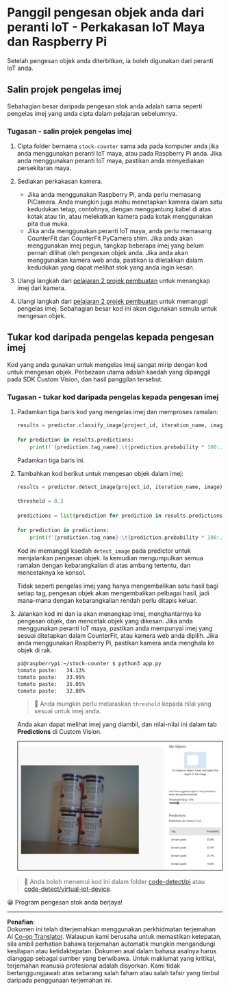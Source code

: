 <!--
CO_OP_TRANSLATOR_METADATA:
{
  "original_hash": "a3fdfec1d1e2cb645ea11c2930b51299",
  "translation_date": "2025-08-28T01:06:03+00:00",
  "source_file": "5-retail/lessons/2-check-stock-device/single-board-computer-object-detector.md",
  "language_code": "ms"
}
-->
# Panggil pengesan objek anda dari peranti IoT - Perkakasan IoT Maya dan Raspberry Pi

Setelah pengesan objek anda diterbitkan, ia boleh digunakan dari peranti IoT anda.

## Salin projek pengelas imej

Sebahagian besar daripada pengesan stok anda adalah sama seperti pengelas imej yang anda cipta dalam pelajaran sebelumnya.

### Tugasan - salin projek pengelas imej

1. Cipta folder bernama `stock-counter` sama ada pada komputer anda jika anda menggunakan peranti IoT maya, atau pada Raspberry Pi anda. Jika anda menggunakan peranti IoT maya, pastikan anda menyediakan persekitaran maya.

1. Sediakan perkakasan kamera.

    * Jika anda menggunakan Raspberry Pi, anda perlu memasang PiCamera. Anda mungkin juga mahu menetapkan kamera dalam satu kedudukan tetap, contohnya, dengan menggantung kabel di atas kotak atau tin, atau melekatkan kamera pada kotak menggunakan pita dua muka.
    * Jika anda menggunakan peranti IoT maya, anda perlu memasang CounterFit dan CounterFit PyCamera shim. Jika anda akan menggunakan imej pegun, tangkap beberapa imej yang belum pernah dilihat oleh pengesan objek anda. Jika anda akan menggunakan kamera web anda, pastikan ia diletakkan dalam kedudukan yang dapat melihat stok yang anda ingin kesan.

1. Ulangi langkah dari [pelajaran 2 projek pembuatan](../../../4-manufacturing/lessons/2-check-fruit-from-device/README.md#task---capture-an-image-using-an-iot-device) untuk menangkap imej dari kamera.

1. Ulangi langkah dari [pelajaran 2 projek pembuatan](../../../4-manufacturing/lessons/2-check-fruit-from-device/README.md#task---classify-images-from-your-iot-device) untuk memanggil pengelas imej. Sebahagian besar kod ini akan digunakan semula untuk mengesan objek.

## Tukar kod daripada pengelas kepada pengesan imej

Kod yang anda gunakan untuk mengelas imej sangat mirip dengan kod untuk mengesan objek. Perbezaan utama adalah kaedah yang dipanggil pada SDK Custom Vision, dan hasil panggilan tersebut.

### Tugasan - tukar kod daripada pengelas kepada pengesan imej

1. Padamkan tiga baris kod yang mengelas imej dan memproses ramalan:

    ```python
    results = predictor.classify_image(project_id, iteration_name, image)
    
    for prediction in results.predictions:
        print(f'{prediction.tag_name}:\t{prediction.probability * 100:.2f}%')
    ```

    Padamkan tiga baris ini.

1. Tambahkan kod berikut untuk mengesan objek dalam imej:

    ```python
    results = predictor.detect_image(project_id, iteration_name, image)

    threshold = 0.3
    
    predictions = list(prediction for prediction in results.predictions if prediction.probability > threshold)
    
    for prediction in predictions:
        print(f'{prediction.tag_name}:\t{prediction.probability * 100:.2f}%')
    ```

    Kod ini memanggil kaedah `detect_image` pada predictor untuk menjalankan pengesan objek. Ia kemudian mengumpulkan semua ramalan dengan kebarangkalian di atas ambang tertentu, dan mencetaknya ke konsol.

    Tidak seperti pengelas imej yang hanya mengembalikan satu hasil bagi setiap tag, pengesan objek akan mengembalikan pelbagai hasil, jadi mana-mana dengan kebarangkalian rendah perlu ditapis keluar.

1. Jalankan kod ini dan ia akan menangkap imej, menghantarnya ke pengesan objek, dan mencetak objek yang dikesan. Jika anda menggunakan peranti IoT maya, pastikan anda mempunyai imej yang sesuai ditetapkan dalam CounterFit, atau kamera web anda dipilih. Jika anda menggunakan Raspberry Pi, pastikan kamera anda menghala ke objek di rak.

    ```output
    pi@raspberrypi:~/stock-counter $ python3 app.py 
    tomato paste:   34.13%
    tomato paste:   33.95%
    tomato paste:   35.05%
    tomato paste:   32.80%
    ```

    > 💁 Anda mungkin perlu melaraskan `threshold` kepada nilai yang sesuai untuk imej anda.

    Anda akan dapat melihat imej yang diambil, dan nilai-nilai ini dalam tab **Predictions** di Custom Vision.

    ![4 tin pes tomato di rak dengan ramalan untuk 4 pengesanan sebanyak 35.8%, 33.5%, 25.7% dan 16.6%](../../../../../translated_images/custom-vision-stock-prediction.942266ab1bcca3410ecdf23643b9f5f570cfab2345235074e24c51f285777613.ms.png)

> 💁 Anda boleh menemui kod ini dalam folder [code-detect/pi](../../../../../5-retail/lessons/2-check-stock-device/code-detect/pi) atau [code-detect/virtual-iot-device](../../../../../5-retail/lessons/2-check-stock-device/code-detect/virtual-iot-device).

😀 Program pengesan stok anda berjaya!

---

**Penafian**:  
Dokumen ini telah diterjemahkan menggunakan perkhidmatan terjemahan AI [Co-op Translator](https://github.com/Azure/co-op-translator). Walaupun kami berusaha untuk memastikan ketepatan, sila ambil perhatian bahawa terjemahan automatik mungkin mengandungi kesilapan atau ketidaktepatan. Dokumen asal dalam bahasa asalnya harus dianggap sebagai sumber yang berwibawa. Untuk maklumat yang kritikal, terjemahan manusia profesional adalah disyorkan. Kami tidak bertanggungjawab atas sebarang salah faham atau salah tafsir yang timbul daripada penggunaan terjemahan ini.